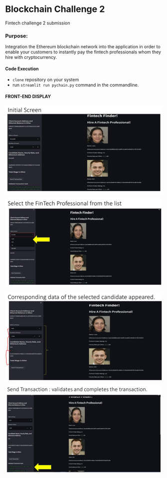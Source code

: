 # Blockchain Challenge 2

Fintech challenge 2 submission 

### Purpose: 
Integration the Ethereum blockchain network into the application in order to enable your customers to instantly pay the fintech professionals whom they hire with cryptocurrency.


#### Code Execution

- `clone` repository on your system
- run `streamlit run pychain.py` command in the commandline. 

#### FRONT-END DISPLAY

![Screenshot1](Images/screen_shots/Slide1.JPG)

![Screenshot2](Images/screen_shots/Slide2.JPG)

![Screenshot3](Images/screen_shots/Slide3.JPG)

![Screenshot4](Images/screen_shots/Slide4.JPG)
